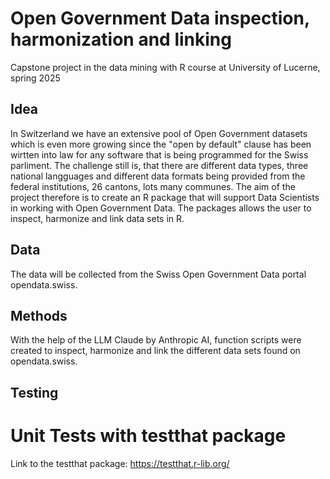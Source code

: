 # Open Government Data inspection, harmonization and linking
Capstone project in the data mining with R course at University of Lucerne, spring 2025

## Idea
In Switzerland we have an extensive pool of Open Government datasets which is even more growing since the "open by default" clause has been wirtten into law for any software that is being programmed for the Swiss parliment. 
The challenge still is, that there are different data types, three national langguages and different data formats being provided from the federal institutions, 26 cantons, lots many communes. The aim of the project therefore is to create 
an R package that will support Data Scientists in working with Open Government Data. The packages allows the user to inspect, harmonize and link data sets in R. 

## Data
The data will be collected from the Swiss Open Government Data portal opendata.swiss. 

## Methods
With the help of the LLM Claude by Anthropic AI, function scripts were created to inspect, harmonize and link the different data sets found on opendata.swiss. 

## Testing 

# Unit Tests with testthat package
Link to the testthat package: https://testthat.r-lib.org/ 